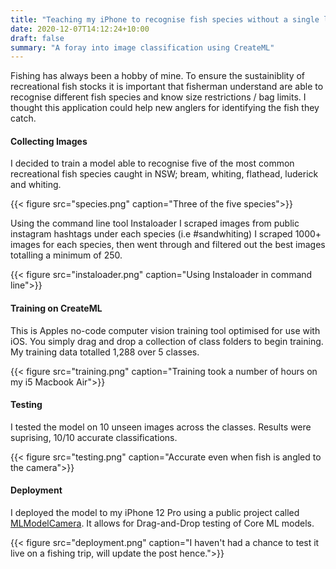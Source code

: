 ```yaml
---
title: "Teaching my iPhone to recognise fish species without a single line of code 🐠"
date: 2020-12-07T14:12:24+10:00
draft: false
summary: "A foray into image classification using CreateML"
---
```


Fishing has always been a hobby of mine. To ensure the sustainiblity of recreational fish stocks it is important that fisherman understand are able to recognise different fish species and know size restrictions / bag limits. I thought this application could help new anglers for identifying the fish they catch.


#### Collecting Images

I decided to train a model able to recognise five of the most common recreational fish species caught in NSW; bream, whiting, flathead, luderick and whiting. 

{{< figure src="species.png" caption="Three of the five species">}}

Using the command line tool Instaloader I scraped images from public instagram hashtags under each species (i.e #sandwhiting)  I scraped 1000+ images for each species, then went through and filtered out the best images totalling a minimum of 250.

{{< figure src="instaloader.png" caption="Using Instaloader in command line">}}


#### Training on CreateML
This is Apples no-code computer vision training tool optimised for use with iOS. You simply drag and drop a collection of class folders to begin training. My training data totalled 1,288 over 5 classes. 

{{< figure src="training.png" caption="Training took a number of hours on my i5 Macbook Air">}}



#### Testing
I tested the model on 10 unseen images across the classes. Results were suprising, 10/10 accurate classifications.

{{< figure src="testing.png" caption="Accurate even when fish is angled to the camera">}}


#### Deployment
I deployed the model to my iPhone 12 Pro using a public project called [MLModelCamera](https://github.com/shu223/MLModelCamera). It allows for Drag-and-Drop testing of Core ML models.

{{< figure src="deployment.png" caption="I haven't had a chance to test it live on a fishing trip, will update the post hence.">}}
